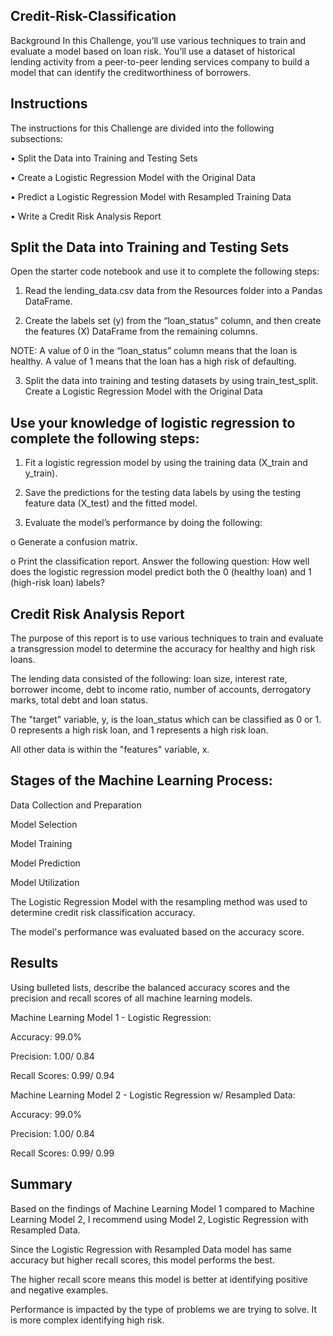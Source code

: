 ## Credit-Risk-Classification

Background In this Challenge, you’ll use various techniques to train and evaluate a model based on loan risk. You’ll use a dataset of historical lending activity from a peer-to-peer lending services company to build a model that can identify the creditworthiness of borrowers.

## Instructions

The instructions for this Challenge are divided into the following subsections:

• Split the Data into Training and Testing Sets

• Create a Logistic Regression Model with the Original Data

• Predict a Logistic Regression Model with Resampled Training Data

• Write a Credit Risk Analysis Report

## Split the Data into Training and Testing Sets

Open the starter code notebook and use it to complete the following steps:

1. Read the lending_data.csv data from the Resources folder into a Pandas DataFrame.

2. Create the labels set (y) from the “loan_status” column, and then create the features (X) DataFrame from the remaining columns.

NOTE: A value of 0 in the “loan_status” column means that the loan is healthy. A value of 1 means that the loan has a high risk of defaulting.

3. Split the data into training and testing datasets by using train_test_split.
Create a Logistic Regression Model with the Original Data

## Use your knowledge of logistic regression to complete the following steps:

1. Fit a logistic regression model by using the training data (X_train and y_train).

2. Save the predictions for the testing data labels by using the testing feature data (X_test) and the fitted model.

3. Evaluate the model’s performance by doing the following:

  o	Generate a confusion matrix.

  o	Print the classification report.
Answer the following question: How well does the logistic regression model predict both the 0 (healthy loan) and 1 (high-risk loan) labels?

## Credit Risk Analysis Report

The purpose of this report is to use various techniques to train and evaluate a transgression model to determine the accuracy for healthy and high risk loans.

The lending data consisted of the following: loan size, interest rate, borrower income, debt to income ratio, number of accounts, derrogatory marks, total debt and loan status.

The "target" variable, y, is the loan_status which can be classified as 0 or 1. 0 represents a high risk loan, and 1 represents a high risk loan.

All other data is within the "features" variable, x.

## Stages of the Machine Learning Process:

Data Collection and Preparation

Model Selection

Model Training

Model Prediction

Model Utilization

The Logistic Regression Model with the resampling method was used to determine credit risk classification accuracy.

The model's performance was evaluated based on the accuracy score.

## Results

Using bulleted lists, describe the balanced accuracy scores and the precision and recall scores of all machine learning models.

Machine Learning Model 1 - Logistic Regression: 

Accuracy: 99.0%

Precision: 1.00/ 0.84

Recall Scores: 0.99/ 0.94

Machine Learning Model 2 - Logistic Regression w/ Resampled Data:

Accuracy: 99.0%

Precision: 1.00/ 0.84

Recall Scores: 0.99/ 0.99

## Summary

Based on the findings of Machine Learning Model 1 compared to Machine Learning Model 2, I recommend using Model 2, Logistic Regression with Resampled Data.

Since the Logistic Regression with Resampled Data model has same accuracy but higher recall scores, this model performs the best.

The higher recall score means this model is better at identifying positive and negative examples.

Performance is impacted by the type of problems we are trying to solve. It is more complex identifying high risk.

